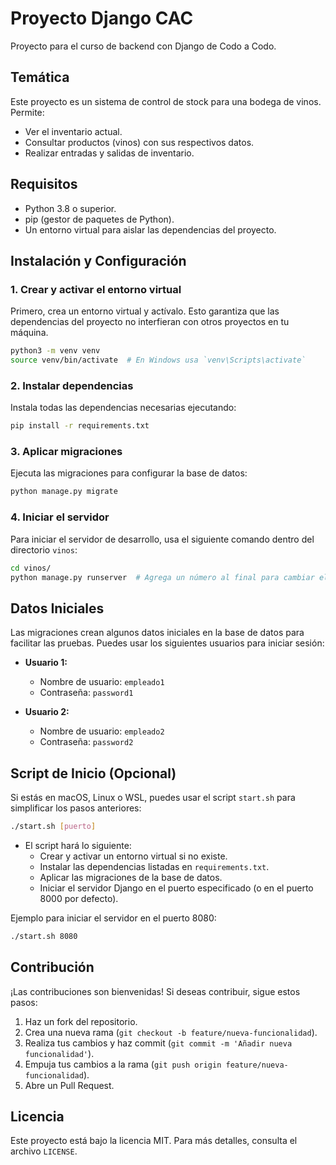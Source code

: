# Proyecto Django CAC

Proyecto para el curso de backend con Django de Codo a Codo.

## Temática

Este proyecto es un sistema de control de stock para una bodega de vinos. Permite:
- Ver el inventario actual.
- Consultar productos (vinos) con sus respectivos datos.
- Realizar entradas y salidas de inventario.

## Requisitos

- Python 3.8 o superior.
- pip (gestor de paquetes de Python).
- Un entorno virtual para aislar las dependencias del proyecto.

## Instalación y Configuración

### 1. Crear y activar el entorno virtual

Primero, crea un entorno virtual y actívalo. Esto garantiza que las dependencias del proyecto no interfieran con otros proyectos en tu máquina.

```sh
python3 -m venv venv
source venv/bin/activate  # En Windows usa `venv\Scripts\activate`
```

### 2. Instalar dependencias

Instala todas las dependencias necesarias ejecutando:

```sh
pip install -r requirements.txt
```

### 3. Aplicar migraciones

Ejecuta las migraciones para configurar la base de datos:

```sh
python manage.py migrate
```

### 4. Iniciar el servidor

Para iniciar el servidor de desarrollo, usa el siguiente comando dentro del directorio `vinos`:

```sh
cd vinos/
python manage.py runserver  # Agrega un número al final para cambiar el puerto, por ejemplo: `python manage.py runserver 8080`
```

## Datos Iniciales

Las migraciones crean algunos datos iniciales en la base de datos para facilitar las pruebas. Puedes usar los siguientes usuarios para iniciar sesión:

- **Usuario 1:**
  - Nombre de usuario: `empleado1`
  - Contraseña: `password1`

- **Usuario 2:**
  - Nombre de usuario: `empleado2`
  - Contraseña: `password2`

## Script de Inicio (Opcional)

Si estás en macOS, Linux o WSL, puedes usar el script `start.sh` para simplificar los pasos anteriores:

```sh
./start.sh [puerto]
```

- El script hará lo siguiente:
  - Crear y activar un entorno virtual si no existe.
  - Instalar las dependencias listadas en `requirements.txt`.
  - Aplicar las migraciones de la base de datos.
  - Iniciar el servidor Django en el puerto especificado (o en el puerto 8000 por defecto).

Ejemplo para iniciar el servidor en el puerto 8080:

```sh
./start.sh 8080
```

## Contribución

¡Las contribuciones son bienvenidas! Si deseas contribuir, sigue estos pasos:

1. Haz un fork del repositorio.
2. Crea una nueva rama (`git checkout -b feature/nueva-funcionalidad`).
3. Realiza tus cambios y haz commit (`git commit -m 'Añadir nueva funcionalidad'`).
4. Empuja tus cambios a la rama (`git push origin feature/nueva-funcionalidad`).
5. Abre un Pull Request.

## Licencia

Este proyecto está bajo la licencia MIT. Para más detalles, consulta el archivo `LICENSE`.